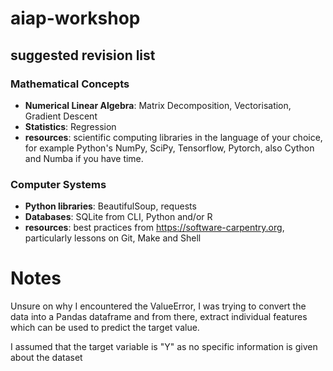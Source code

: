 # aiap-workshop

## suggested revision list   

### Mathematical Concepts 

- **Numerical Linear Algebra**: Matrix Decomposition, Vectorisation, Gradient Descent
- **Statistics**: Regression 
- **resources**: scientific computing libraries in the language of your choice, for example Python's NumPy, SciPy, Tensorflow, Pytorch, also Cython and Numba if you have time. 


### Computer Systems 

- **Python libraries**: BeautifulSoup, requests 
- **Databases**: SQLite from CLI, Python and/or R 
- **resources**: best practices from https://software-carpentry.org, particularly lessons on Git, Make and Shell

# Notes
Unsure on why I encountered the ValueError, I was trying to convert the data into a Pandas dataframe and from there, extract individual features which can be used to predict the target value.

I assumed that the target variable is "Y" as no specific information is given about the dataset